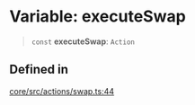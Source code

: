 # Variable: executeSwap

> `const` **executeSwap**: `Action`

## Defined in

[core/src/actions/swap.ts:44](https://github.com/ai16z/eliza/blob/f44765cf90f453d2ecf80e9a2e5e7bb6d1533f70/core/src/actions/swap.ts#L44)
